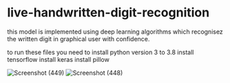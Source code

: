 # live-handwritten-digit-recognition

this model is implemented using deep learning algorithms which recognisez the written digit in graphical user with confidence.

to run these files you need to install python version 3 to 3.8
install tensorflow
install keras
install pillow

![Screenshot (449)](https://github.com/user-attachments/assets/17ebed63-8c3b-4b68-9dea-c932807b6cad)
![Screenshot (448)](https://github.com/user-attachments/assets/ba3a8486-ade7-4980-b48f-59ab9c0f4d90)

